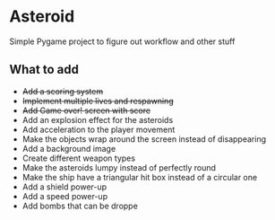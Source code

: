 # Asteroid
Simple Pygame project to figure out workflow and other stuff

## What to add
- ~~Add a scoring system~~
- ~~Implement multiple lives and respawning~~
- ~~Add Game over! screen with score~~
- Add an explosion effect for the asteroids
- Add acceleration to the player movement
- Make the objects wrap around the screen instead of disappearing
- Add a background image
- Create different weapon types
- Make the asteroids lumpy instead of perfectly round
- Make the ship have a triangular hit box instead of a circular one
- Add a shield power-up
- Add a speed power-up
- Add bombs that can be droppe
